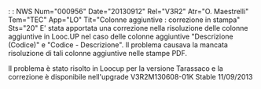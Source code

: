  :  : NWS Num="000956" Date="20130912" Rel="V3R2" Atr="O. Maestrelli" Tem="TEC" App="LO" Tit="Colonne aggiuntive :  correzione in stampa" Sts="20"
E' stata apportata una correzione nella risoluzione delle colonne aggiuntive in Looc.UP nel caso delle colonne aggiuntive "Descrizione (Codice)" e "Codice - Descrizione".
Il problema causava la mancata risoluzione di tali colonne aggiuntive nelle stampe PDF.

Il problema è stato risolto in Loocup per la versione Tarassaco e la correzione è disponibile nell'upgrade V3R2M130608-01K Stable 11/09/2013
